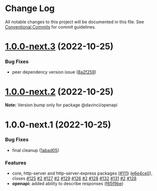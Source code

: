 # Change Log

All notable changes to this project will be documented in this file.
See [Conventional Commits](https://conventionalcommits.org) for commit guidelines.

# [1.0.0-next.3](https://github.com/HPInc/davinci/compare/@davinci/openapi@1.0.0-next.2...@davinci/openapi@1.0.0-next.3) (2022-10-25)


### Bug Fixes

* peer dependency version issue ([8a2f259](https://github.com/HPInc/davinci/commit/8a2f259440c822c7c0d2263a16cb19079ed74b9a))





# [1.0.0-next.2](https://github.com/HPInc/davinci/compare/@davinci/openapi@1.0.0-next.1...@davinci/openapi@1.0.0-next.2) (2022-10-25)

**Note:** Version bump only for package @davinci/openapi





# 1.0.0-next.1 (2022-10-25)


### Bug Fixes

* final cleanup ([1abad05](https://github.com/HPInc/davinci/commit/1abad05f3f49e69639bf607873024072c626605a))


### Features

* core, http-server and http-server-express packages ([#111](https://github.com/HPInc/davinci/issues/111)) ([e6e4ce0](https://github.com/HPInc/davinci/commit/e6e4ce0dcc81a3b44976cde471353f77ad872e65)), closes [#125](https://github.com/HPInc/davinci/issues/125) [#2](https://github.com/HPInc/davinci/issues/2) [#127](https://github.com/HPInc/davinci/issues/127) [#2](https://github.com/HPInc/davinci/issues/2) [#129](https://github.com/HPInc/davinci/issues/129) [#126](https://github.com/HPInc/davinci/issues/126) [#2](https://github.com/HPInc/davinci/issues/2) [#128](https://github.com/HPInc/davinci/issues/128) [#132](https://github.com/HPInc/davinci/issues/132) [#131](https://github.com/HPInc/davinci/issues/131) [#2](https://github.com/HPInc/davinci/issues/2) [#128](https://github.com/HPInc/davinci/issues/128)
* **openapi:** added ability to describe responses ([f65f9be](https://github.com/HPInc/davinci/commit/f65f9be062ee151d0bd2a888b54ea0c68c3acc9f))
